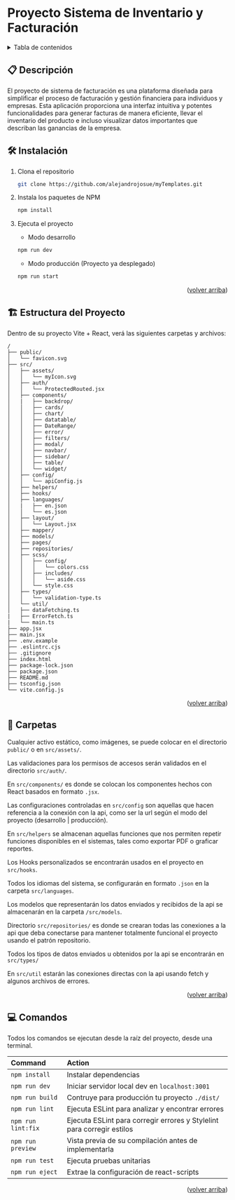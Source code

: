 <a name="readme-top"></a>

# Proyecto Sistema de Inventario y Facturación

<details>
<summary>Tabla de contenidos</summary>

- [📋 Descripción](#-descripción)
- [🛠️ Instalación](#%EF%B8%8F-instalación)
- [🏗️ Estructura del Proyecto](#%EF%B8%8F-estructura-del-proyecto)
- [📁 Carpetas](#-carpetas)
- [💻 Comandos](#️-comandos)

</details>

## 📋 Descripción

El proyecto de sistema de facturación es una plataforma diseñada para simplificar el proceso de facturación y gestión financiera para individuos y empresas. Esta aplicación proporciona una interfaz intuitiva y potentes funcionalidades para generar facturas de manera eficiente, llevar el inventario del producto e incluso visualizar datos importantes que describan las ganancias de la empresa.

## 🛠️ Instalación

1. Clona el repositorio

   ```sh
   git clone https://github.com/alejandrojosue/myTemplates.git
   ```

2. Instala los paquetes de NPM

   ```sh
   npm install
   ```

3. Ejecuta el proyecto
	 - Modo desarrollo 
   ```sh
   npm run dev
   ```
   - Modo producción (Proyecto ya desplegado)
   ```sh
   npm run start
   ```

<p align="right">(<a href="#readme-top">volver arriba</a>)</p>

## 🏗️ Estructura del Proyecto

Dentro de su proyecto Vite + React, verá las siguientes carpetas y archivos:

```text
/
├── public/
│   └── favicon.svg
├── src/
│   ├── assets/
│   │   └── myIcon.svg
│   ├── auth/
│   │   └── ProtectedRouted.jsx
│   ├── components/
│   |   ├── backdrop/
│   │   ├── cards/
│   │   ├── chart/
│   │   ├── datatable/
│   │   ├── DateRange/
│   │   ├── error/
│   │   ├── filters/
│   │   ├── modal/
│   │   ├── navbar/
│   │   ├── sidebar/
│   │   ├── table/
│   │   └── widget/
│   ├── config/
│   │   └── apiConfig.js
│   ├── helpers/
│   ├── hooks/
│   ├── languages/
│   |   ├── en.json
│   │   └── es.json
│   ├── layout/
│   │   └── Layout.jsx
│   ├── mapper/
│   ├── models/
│   ├── pages/
│   ├── repositories/
│   ├── scss/
│   │   ├── config/
│   │   │   └── colors.css
│   │   ├── includes/
│   │   │   └── aside.css
│   │   └── style.css
│   ├── types/
│   │   └── validation-type.ts
│   └── util/
│   ├── dataFetching.ts
|   ├── ErrorFetch.ts
|   └── main.ts
├── app.jsx
├── main.jsx
├── .env.example
├── .eslintrc.cjs
├── .gitignore
├── index.html
├── package-lock.json
├── package.json
├── README.md
├── tsconfig.json
└── vite.config.js
```

<p align="right">(<a href="#readme-top">volver arriba</a>)</p>

## 📁 Carpetas

Cualquier activo estático, como imágenes, se puede colocar en el directorio `public/` o en `src/assets/`.

Las validaciones para los permisos de accesos serán validados en el directorio `src/auth/`.

En `src/components/` es donde se colocan los componentes hechos con React basados en formato `.jsx`.

Las configuraciones controladas en `src/config` son aquellas que hacen referencia a la conexión con la api, como ser la url según el modo del proyecto (desarrollo | producción).

En `src/helpers` se almacenan aquellas funciones que nos permiten repetir funciones disponibles en el sistemas, tales como exportar PDF o graficar reportes.

Los Hooks personalizados se encontrarán usados en el proyecto en `src/hooks`.

Todos los idiomas del sistema, se configurarán en formato `.json` en la carpeta `src/languages`.

Los modelos que representarán los datos enviados y recibidos de la api se almacenarán en la carpeta `/src/models`.

Directorio `src/repositories/` es donde se crearan todas las conexiones a la api que deba conectarse para mantener totalmente funcional el proyecto usando el patrón repositorio.

Todos los tipos de datos enviados u obtenidos por la api se encontrarán en `src/types/` 

En `src/util` estarán las conexiones directas con la api usando fetch y algunos archivos de errores.

<p align="right">(<a href="#readme-top">volver arriba</a>)</p>

## 💻 Comandos

Todos los comandos se ejecutan desde la raíz del proyecto, desde una terminal.

| Command                   | Action                                                |
| :------------------------ | :-----------------------------------------------      |
| `npm install`             | Instalar dependencias                                 |
| `npm run dev`             | Iniciar servidor local dev en `localhost:3001`        |
| `npm run build`           | Contruye para producción tu proyecto `./dist/`        |
| `npm run lint`            | Ejecuta ESLint para analizar y encontrar errores      |
| `npm run lint:fix`        | Ejecuta ESLint para corregir errores y Stylelint para corregir estilos |
| `npm run preview`         | Vista previa de su compilación antes de implementarla |
| `npm run test`            | Ejecuta pruebas unitarias                             |
| `npm run eject`           | Extrae la configuración de react-scripts              |

<p align="right">(<a href="#readme-top">volver arriba</a>)</p>